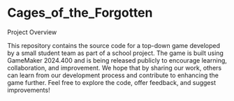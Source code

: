 # Cages_of_the_Forgotten 
Project Overview

This repository contains the source code for a top-down game developed by a small student team as part of a school project. 
The game is built using GameMaker 2024.400 and is being released publicly to encourage learning, collaboration, and improvement. 
We hope that by sharing our work, others can learn from our development process and contribute to enhancing the game further. 
Feel free to explore the code, offer feedback, and suggest improvements! 
